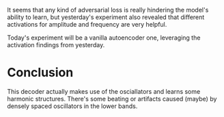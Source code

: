 It seems that any kind of adversarial loss is really hindering the model's ability to learn, but yesterday's experiment
also revealed that different activations for amplitude and frequency are very helpful.

Today's experiment will be a vanilla autoencoder one, leveraging the activation findings from yesterday.

# Conclusion

This decoder actually makes use of the osciallators and learns some harmonic structures.  There's some beating or artifacts
caused (maybe) by densely spaced oscillators in the lower bands.